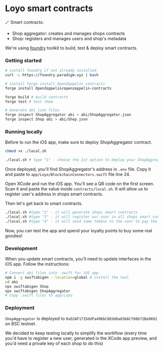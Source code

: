 # Loyo smart contracts

🪄 Smart contracts:
- Shop aggregator: creates and manages shops contracts
- Shop: registers and manages users and shop's metadata


We're using [foundry](https://getfoundry.sh/) toolkit to build, test & deploy smart contracts. 

### Getting started
```sh
# install foundry if not already installed
curl -L https://foundry.paradigm.xyz | bash

# install forge install OpenZeppelin contracts
forge install OpenZeppelin/openzeppelin-contracts

forge build # build contracts
forge test # test them

# Generate abi json files
forge inspect ShopAggregator abi > abi/ShopAggregator.json
forge inspect Shop abi > abi/Shop.json
```

### Running locally
Before to run the iOS app, make sure to deploy ShopAggregator contract.
```sh
chmod +x ./local.sh

./local.sh # type "1" - choose the 1st option to deploy your ShopAggregator contract
```
Once deployed, you'll find ShopAggregator's address in `.env` file. Copy it and paste to `app/Loyo/BlockchainConnectors.swift` file line 24.

Open XCode and run the iOS app. You'll see a QR code on the first screen. Scan it and paste the value inside `contracts/local.sh`. It will allow us to register user's address in shops smart contracts.

Then let's get back to smart contracts.

```sh
./local.sh #type "2" - it will generate shops smart contracts
./local.sh #type "3" - it will register our user in all shops smart contracts
./local.sh #type "4" - it will send some tokens to the user to pay the gas (gasless txs in progress, `./relayer` folder)
```

Now, you can test the app and spend your loyalty points to buy some real goodies! 

### Development

When you update smart contracts, you'll need to update interfaces in the iOS app. Follow the instructions:
```sh
# Convert abi files into .swift for iOS app
npm i -g swiftabigen --location=global # install the tool
cd abi
npx swiftabigen Shop 
npx swiftabigen ShopAggregator
# Copy .swift files to app/Loyo
```

### Deployment
`ShopAggregator` is deployed to `0xD2AF1735ddFa496bC8Edd6a83b6Cf60b71Ba9692` on BSC testnet.

We decided to keep testing locally to simplify the workflow (every time you'd have to register a new user, generated in the XCode app preview, and you'd need a private key of each shop to do this) 
